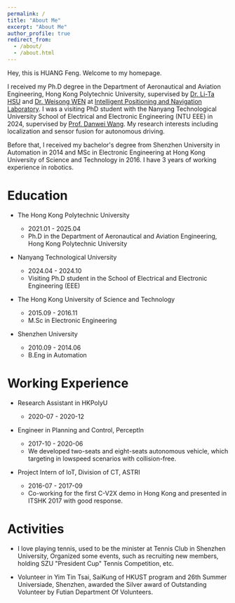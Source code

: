 ```yaml
---
permalink: /
title: "About Me"
excerpt: "About Me"
author_profile: true
redirect_from: 
  - /about/
  - /about.html
---
```


Hey, this is HUANG Feng. Welcome to my homepage.

I received my Ph.D degree in the Department of Aeronautical and Aviation Engineering, Hong Kong Polytechnic University, supervised by [Dr. Li-Ta HSU](https://www.polyu.edu.hk/aae/people/academic-staff/dr-hsu-li-ta/) and [Dr. Weisong WEN](https://www.polyu.edu.hk/aae/people/academic-staff/dr-wen-weisong/) at [Intelligent Positioning and Navigation Laboratory](https://www.polyu.edu.hk/aae/ipn-lab/us/index.html). I was a visiting PhD student with the Nanyang Technological University  School of Electrical and Electronic Engineering (NTU EEE) in 2024, supervised by [Prof. Danwei Wang](https://dr.ntu.edu.sg/cris/rp/rp00479). My research interests including localization and sensor fusion for autonomous driving.

Before that, I received my bachelor's degree from Shenzhen University in Automation in 2014 and MSc in Electronic Engineering at Hong Kong University of Science and Technology in 2016. I have 3 years of working experience in robotics. 

Education
======
* The Hong Kong Polytechnic University
  * 2021.01 - 2025.04
  * Ph.D in the Department of Aeronautical and Aviation Engineering, Hong Kong Polytechnic University

* Nanyang Technological University
  * 2024.04 - 2024.10
  * Visiting Ph.D student in the School of Electrical and Electronic Engineering (EEE)

* The Hong Kong University of Science and Technology
  * 2015.09 - 2016.11 
  * M.Sc in Electronic Engineering

* Shenzhen University
  * 2010.09 - 2014.06 
  * B.Eng in Automation


Working Experience
======
* Research Assistant in HKPolyU
  * 2020-07 - 2020-12

* Engineer in Planning and Control, PerceptIn 
  * 2017-10 - 2020-06
  * We developed two-seats and eight-seats autonomous vehicle, which targeting in lowspeed scenarios with collision-free. 

* Project Intern of IoT, Division of CT, ASTRI
  * 2016-07 - 2017-09
  * Co-working for the first C-V2X demo in Hong Kong and presented in ITSHK 2017 with good response.

Activities
======
* I love playing tennis, used to be the minister at Tennis Club in Shenzhen University, Organized some events, such as recruiting new members, holding SZU "President Cup" Tennis Competition, etc.

* Volunteer in Yim Tin Tsai, SaiKung of HKUST program and 26th Summer Universiade, Shenzhen, awarded the Silver award of Outstanding Volunteer by Futian Department Of Volunteers.

<table width="100%" align="center" border="0" cellspacing="0" cellpadding="20" style="border: none;">
  <tbody style="border: none;">
    <tr style="border: none;">
      <td width="100%" align="middle" style="border: none;">
      <p align="center" style="width: 25% " >
      <script type="text/javascript" id="clstr_globe"  src="//clustrmaps.com/globe.js?d=Zdm2i3FFF0o2zq3COakIshmlr_PRZyLFIXTvEBtMOh4"></script>
      </p></td>
    </tr>
  </tbody>
</table>
